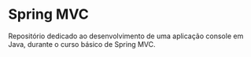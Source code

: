 # Spring MVC

Repositório dedicado ao desenvolvimento de uma aplicação console em Java, durante o curso básico de Spring MVC.